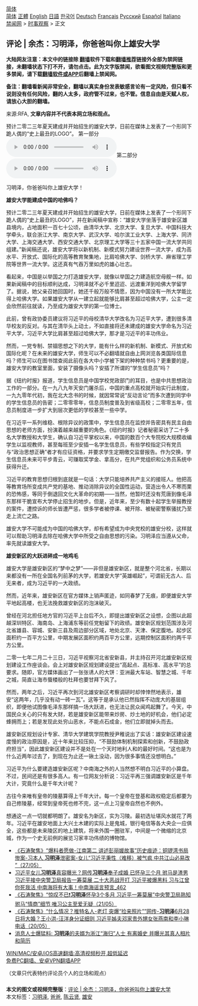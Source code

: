  <!-- 面包屑导航 --> <div class="breadcrumb"><!-- GTranslate: https://gtranslate.io/ -->  <div class="switcher notranslate">  <div class="selected">  <a href="#" onclick="return false;"> 简体</a>  </div>  <div class="option">  <a href="https://www.bannedbook.org" onclick="doGTranslate('zh-CN|zh-CN');jQuery('div.switcher div.selected a').html(jQuery(this).html());return false;" title="简体中文" class="nturl selected"> 简体</a>  <a href="https://www.bannedbook.org/zh-tw/" onclick="doGTranslate('zh-CN|zh-TW');jQuery('div.switcher div.selected a').html(jQuery(this).html());return false;" title="繁體中文" class="nturl"> 正體</a>  <a href="https://www.bannedbook.org/en/" onclick="doGTranslate('zh-CN|en');jQuery('div.switcher div.selected a').html(jQuery(this).html());return false;" title="English" class="nturl"> English</a>  <a href="https://www.bannedbook.org/ja/" onclick="doGTranslate('zh-CN|ja');jQuery('div.switcher div.selected a').html(jQuery(this).html());return false;" title="日本語" class="nturl"> 日語</a>  <a href="https://www.bannedbook.org/ko/" onclick="doGTranslate('zh-CN|ko');jQuery('div.switcher div.selected a').html(jQuery(this).html());return false;" title="한국어" class="nturl"> 한국어</a>  <a href="https://www.bannedbook.org/de/" onclick="doGTranslate('zh-CN|de');jQuery('div.switcher div.selected a').html(jQuery(this).html());return false;" title="Deutsch" class="nturl"> Deutsch</a>  <a href="https://www.bannedbook.org/fr/" onclick="doGTranslate('zh-CN|fr');jQuery('div.switcher div.selected a').html(jQuery(this).html());return false;" title="Français" class="nturl"> Français</a>  <a href="https://www.bannedbook.org/ru/" onclick="doGTranslate('zh-CN|ru');jQuery('div.switcher div.selected a').html(jQuery(this).html());return false;" title="Русский" class="nturl"> Русский</a>  <a href="https://www.bannedbook.org/es/" onclick="doGTranslate('zh-CN|es');jQuery('div.switcher div.selected a').html(jQuery(this).html());return false;" title="Español" class="nturl"> Español</a>  <a href="https://www.bannedbook.org/it/" onclick="doGTranslate('zh-CN|it');jQuery('div.switcher div.selected a').html(jQuery(this).html());return false;" title="Italiano" class="nturl"> Italiano</a>  </div>  </div>      <div class='breadcrumb-sub'><!-- Breadcrumb NavXT 6.3.0 --> <a href="https://www.bannedbook.org/" class="home">禁闻网</a> &gt; <a href="https://www.bannedbook.org/bnews/ssgc/" class="category">时事观察</a> &gt; 正文</div></div><h2>评论 | 余杰：习明泽，你爸爸叫你上雄安大学</h2> <p class="notice"><b>大陆网友注意：本文中的链接除 <a href="https://github.com/bannedbook/fanqiang" >翻墙</a>软件下载和<a href="https://github.com/killgcd/justmysocks/blob/master/README.md">翻墙推荐</a>链接外全部为禁网链接，未翻墙状态下打不开，请勿点击。此为文字版禁闻，欲看图文视频完整版和更多禁闻，请下载<a href="https://github.com/bannedbook/fanqiang">翻墙软件或APP</a>后翻墙上禁闻网。</p><p>备注：翻墙看新闻非常安全，翻墙以真实身份发表敏感言论有一定风险，但只看不说则没有任何风险，翻的人太多，政府管不过来，也不管。信息自由是天赋人权，请放心大胆的翻墙。</b></p>  <div class="entry"> <p>来源:RFA, <strong>文章内容并不代表本网立场和观点。</strong></p> <p>&#39044;&#35745;&#20108;&#38646;&#20108;&#19977;&#24180;&#22799;&#22825;&#24314;&#25104;&#24182;&#24320;&#22987;&#25307;&#29983;&#30340;&#38596;&#23433;&#22823;&#23398;&#65292;&#26085;&#21069;&#22312;&#23186;&#20307;&#19978;&#21457;&#34920;&#20102;&#19968;&#20010;&#24418;&#21516;&#19979;&#36330;&#20154;&#20598;&#30340;&#8220;&#21490;&#19978;&#26368;&#19985;&#30340;LOGO&#8221;&#12290;             &#31532;&#19968;&#37096;&#20998;                <audio controls="controls" preload="metadata" src="https://www.rfa.org/mandarin/pinglun/yujie/yj-06292021140529.html/@@stream" type="audio/mpeg"></audio>&#31532;&#20108;&#37096;&#20998;<audio controls="controls" preload="metadata" src="https://www.rfa.org/mandarin/pinglun/yujie/yj-06292021140529.html/m0701-yj2ee.mp3/@@stream" type="audio/mpeg"></audio></p> <p>&#20064;&#26126;&#27901;&#65292;&#20320;&#29240;&#29240;&#21483;&#20320;&#19978;&#38596;&#23433;&#22823;&#23398;&#65281;</p> <p><strong>&#38596;&#23433;&#22823;&#23398;&#33021;&#24314;&#25104;&#20013;&#22269;&#30340;&#21704;&#20315;&#21527;&#65311;</strong></p> <p>&#39044;&#35745;&#20108;&#38646;&#20108;&#19977;&#24180;&#22799;&#22825;&#24314;&#25104;&#24182;&#24320;&#22987;&#25307;&#29983;&#30340;&#38596;&#23433;&#22823;&#23398;&#65292;&#26085;&#21069;&#22312;&#23186;&#20307;&#19978;&#21457;&#34920;&#20102;&#19968;&#20010;&#24418;&#21516;&#19979;&#36330;&#20154;&#20598;&#30340;&#8220;&#21490;&#19978;&#26368;&#19985;&#30340;LOGO&#8221;&#65292;&#24182;&#22312;&#26032;&#38395;&#31295;&#20013;&#23459;&#31216;&#65306;&#8220;&#38596;&#23433;&#22823;&#23398;&#22352;&#33853;&#20110;&#38596;&#23433;&#26032;&#21306;&#38596;&#21439;&#22659;&#20869;&#65292;&#21344;&#22320;&#38754;&#31215;&#19968;&#30334;&#19971;&#21313;&#20844;&#39031;&#65292;&#30001;&#28165;&#21326;&#22823;&#23398;&#12289;&#21271;&#20140;&#22823;&#23398;&#12289;&#22797;&#26086;&#22823;&#23398;&#12289;&#20013;&#22269;&#31185;&#25216;&#22823;&#23398;&#29301;&#22836;&#65292;&#32852;&#21512;&#27993;&#27743;&#22823;&#23398;&#12289;&#21335;&#20140;&#22823;&#23398;&#12289;&#27494;&#27721;&#22823;&#23398;&#12289;&#21704;&#23572;&#28392;&#24037;&#19994;&#22823;&#23398;&#12289;&#19978;&#28023;&#22823;&#23398;&#12289;&#21516;&#27982;&#22823;&#23398;&#12289;&#19978;&#28023;&#20132;&#36890;&#22823;&#23398;&#12289;&#35199;&#23433;&#20132;&#36890;&#22823;&#23398;&#12289;&#21271;&#20140;&#29702;&#24037;&#22823;&#23398;&#31561;&#19977;&#21313;&#20116;&#23478;&#20013;&#22269;&#19968;&#27969;&#22823;&#23398;&#20849;&#21516;&#32452;&#24314;&#12290;&#8221;&#26032;&#38395;&#31295;&#36824;&#35828;&#65292;&#38596;&#23433;&#22823;&#23398;&#23558;&#20197;&#26032;&#26426;&#21046;&#12289;&#26032;&#27169;&#24335;&#21162;&#21147;&#24314;&#35774;&#19990;&#30028;&#19968;&#27969;&#22823;&#23398;&#65292;&#25104;&#20026;&#39640;&#27700;&#24179;&#12289;&#24320;&#25918;&#24335;&#12289;&#22269;&#38469;&#21270;&#30340;&#39640;&#31561;&#25945;&#32946;&#32858;&#38598;&#22320;&#65292;&#27604;&#32937;&#21704;&#20315;&#22823;&#23398;&#12289;&#21073;&#26725;&#22823;&#23398;&#12289;&#40635;&#30465;&#29702;&#24037;&#23398;&#38498;&#31561;&#19990;&#30028;&#19968;&#27969;&#22823;&#23398;&#12290;&#36825;&#36824;&#30495;&#26377;&#27668;&#21534;&#19975;&#37324;&#22914;&#34382;&#30340;&#38596;&#24515;&#22766;&#24535;&#12290;</p> <p>&#30475;&#36215;&#26469;&#65292;&#20013;&#22269;&#26159;&#20197;&#20030;&#22269;&#20043;&#21147;&#25171;&#36896;&#38596;&#23433;&#22823;&#23398;&#65292;&#23601;&#20687;&#20197;&#20030;&#22269;&#20043;&#21147;&#24314;&#36896;&#33322;&#31354;&#27597;&#33328;&#19968;&#26679;&#12290;&#22914;&#26524;&#26032;&#38395;&#31295;&#20013;&#30340;&#30446;&#26631;&#39034;&#21033;&#36798;&#25104;&#65292;&#20064;&#26126;&#27901;&#23601;&#19981;&#24517;&#21315;&#37324;&#36834;&#36834;&#12289;&#36828;&#28193;&#37325;&#27915;&#21040;&#21704;&#20315;&#22823;&#23398;&#30041;&#23398;&#20102;&#12290;&#25454;&#35828;&#65292;&#22905;&#29238;&#20146;&#21484;&#22905;&#22238;&#22269;&#26102;&#65292;&#22905;&#36824;&#21315;&#33324;&#19975;&#33324;&#19981;&#24773;&#24895;&#65292;&#22240;&#20026;&#20013;&#22269;&#27809;&#26377;&#19968;&#25152;&#22823;&#23398;&#33021;&#27604;&#24471;&#19978;&#21704;&#20315;&#22823;&#23398;&#12290;&#22914;&#26524;&#38596;&#23433;&#22823;&#23398;&#20174;&#19968;&#24314;&#31435;&#36215;&#23601;&#33021;&#22815;&#27604;&#32937;&#29978;&#33267;&#36229;&#36807;&#21704;&#20315;&#22823;&#23398;&#65292;&#20844;&#20027;&#19968;&#23450;&#20250;&#27427;&#28982;&#21069;&#24448;&#23601;&#35835;&#65292;&#20035;&#33267;&#25104;&#20026;&#38596;&#23433;&#22823;&#23398;&#30340;&#31532;&#19968;&#20301;&#21338;&#22763;&#12290;</p>  <p>&#27492;&#21069;&#65292;&#26366;&#26377;&#25919;&#21327;&#22996;&#21592;&#24314;&#35758;&#23558;&#20064;&#36817;&#24179;&#30340;&#27597;&#26657;&#28165;&#21326;&#22823;&#23398;&#25913;&#21517;&#20026;&#20064;&#36817;&#24179;&#22823;&#23398;&#65292;&#36973;&#21040;&#24456;&#22810;&#28165;&#21326;&#26657;&#21451;&#30340;&#21453;&#23545;&#12290;&#19982;&#20854;&#22312;&#28165;&#21326;&#22836;&#19978;&#21160;&#22303;&#65292;&#19981;&#22914;&#30452;&#25509;&#23558;&#36824;&#26410;&#24314;&#25104;&#30340;&#38596;&#23433;&#22823;&#23398;&#21629;&#21517;&#20026;&#20064;&#36817;&#24179;&#22823;&#23398;&#65292;&#20064;&#36817;&#24179;&#22823;&#23398;&#27604;&#32937;&#29978;&#33267;&#36229;&#36807;&#21704;&#20315;&#22823;&#23398;&#65292;&#37027;&#25165;&#26159;&#20064;&#36817;&#24179;&#30340;&#20016;&#21151;&#20255;&#19994;&#12290;</p> <p>&#28982;&#32780;&#65292;&#19968;&#20826;&#19987;&#21046;&#12289;&#31105;&#38178;&#24605;&#24819;&#20043;&#19979;&#30340;&#22823;&#23398;&#65292;&#33021;&#26377;&#20160;&#20040;&#26679;&#30340;&#26032;&#26426;&#21046;&#12289;&#26032;&#27169;&#24335;&#12289;&#24320;&#25918;&#24335;&#21644;&#22269;&#38469;&#21270;&#21602;&#65311;&#22312;&#26410;&#26469;&#30340;&#38596;&#23433;&#22823;&#23398;&#65292;&#24072;&#29983;&#21487;&#20197;&#19981;&#24517;&#32763;&#22681;&#23601;&#33258;&#30001;&#19978;&#32593;&#27983;&#35272;&#21508;&#31867;&#22269;&#38469;&#20449;&#24687;&#21527;&#65311;&#24072;&#29983;&#21487;&#20197;&#22312;&#22270;&#20070;&#39302;&#26597;&#38405;&#27492;&#21069;&#22312;&#21508;&#22823;&#20013;&#23567;&#23398;&#34987;&#19979;&#26550;&#30340;&#31181;&#31181;&#31105;&#20070;&#21527;&#65311;&#26356;&#37325;&#35201;&#30340;&#26159;&#65292;&#38596;&#23433;&#22823;&#23398;&#30340;&#25945;&#23460;&#37324;&#38754;&#65292;&#23433;&#35013;&#20102;&#25668;&#20687;&#22836;&#21527;&#65311;&#23433;&#25554;&#20102;&#25152;&#35859;&#30340;&#8220;&#23398;&#29983;&#20449;&#24687;&#21592;&#8221;&#21527;&#65311;</p> <p>&#25454;&#12298;&#32445;&#32422;&#26102;&#25253;&#12299;&#25253;&#36947;&#65292;&#23398;&#29983;&#20449;&#24687;&#21592;&#26159;&#20013;&#22269;&#23398;&#26657;&#20826;&#25919;&#37096;&#38376;&#30340;&#32819;&#30446;&#65292;&#20063;&#26159;&#20013;&#20849;&#24605;&#24819;&#25919;&#27835;&#24037;&#20316;&#30340;&#19968;&#37096;&#20998;&#12290;&#22312;&#19968;&#20061;&#20843;&#20061;&#24180;&#22825;&#23433;&#38376;&#23648;&#26432;&#21518;&#65292;&#20013;&#22269;&#30340;&#37325;&#28857;&#39640;&#26657;&#23601;&#24320;&#22987;&#23454;&#34892;&#27492;&#21046;&#24230;&#65292;&#19968;&#20061;&#20061;&#38646;&#24180;&#20195;&#21021;&#65292;&#25105;&#22312;&#21271;&#22823;&#24565;&#20070;&#30340;&#26102;&#20505;&#65292;&#23601;&#22240;&#24120;&#24120;&#35828;&#8220;&#21453;&#21160;&#35328;&#35770;&#8221;&#32780;&#22810;&#27425;&#36973;&#21040;&#21516;&#23398;&#20013;&#30340;&#23398;&#29983;&#20449;&#24687;&#21592;&#30340;&#21578;&#23494;&#65307;&#20108;&#38646;&#38646;&#38646;&#24180;&#65292;&#20449;&#24687;&#21592;&#21046;&#24230;&#26222;&#21450;&#21040;&#30465;&#32423;&#39640;&#26657;&#65307;&#20108;&#38646;&#38646;&#20116;&#24180;&#65292;&#20449;&#24687;&#21592;&#21046;&#24230;&#36827;&#19968;&#27493;&#25193;&#22823;&#21040;&#23618;&#27425;&#26356;&#20302;&#30340;&#23398;&#26657;&#29978;&#33267;&#19968;&#20123;&#20013;&#23398;&#12290;</p> <p>&#22312;&#20064;&#36817;&#24179;&#19968;&#31995;&#21015;&#32500;&#31283;&#12289;&#26681;&#38500;&#24322;&#35758;&#30340;&#25919;&#31574;&#20013;&#65292;&#23398;&#29983;&#20449;&#24687;&#21592;&#22312;&#30417;&#25511;&#24182;&#21578;&#23494;&#20855;&#26377;&#27665;&#20027;&#33258;&#30001;&#24605;&#24819;&#30340;&#32769;&#24072;&#26041;&#38754;&#65292;&#25198;&#28436;&#30528;&#36234;&#26469;&#36234;&#37325;&#35201;&#30340;&#35282;&#33394;&#12290;&#12298;&#32445;&#32422;&#26102;&#25253;&#12299;&#35760;&#32773;&#31192;&#23494;&#37319;&#35775;&#20102;&#20108;&#21313;&#22810;&#21517;&#22823;&#23398;&#25945;&#25480;&#21644;&#22823;&#23398;&#29983;&#65292;&#30830;&#35748;&#33258;&#20064;&#36817;&#24179;&#25484;&#26435;&#20197;&#26469;&#65292;&#20013;&#22269;&#30340;&#25968;&#30334;&#20010;&#22823;&#19987;&#38498;&#26657;&#22823;&#35268;&#27169;&#25910;&#32534;&#23398;&#29983;&#20197;&#30417;&#35270;&#25945;&#24072;&#65292;&#29978;&#33267;&#27599;&#29677;&#33267;&#23569;&#23433;&#25554;&#19968;&#21517;&#23398;&#29983;&#20449;&#24687;&#21592;&#65292;&#26377;&#20123;&#23398;&#26657;&#25351;&#23450;&#21482;&#26377;&#20826;&#21592;&#19982;&#8220;&#25919;&#27835;&#24605;&#24819;&#27491;&#30830;&#8221;&#32773;&#25165;&#26377;&#24212;&#24449;&#36164;&#26684;&#65292;&#24182;&#35201;&#27714;&#23398;&#29983;&#23450;&#26399;&#32564;&#20132;&#30417;&#30563;&#25253;&#21578;&#12290;&#20316;&#20026;&#20132;&#25442;&#65292;&#23398;&#29983;&#20449;&#24687;&#21592;&#26410;&#26469;&#21487;&#24179;&#27493;&#38738;&#20113;&#65292;&#21487;&#36186;&#21462;&#22870;&#23398;&#37329;&#12289;&#25343;&#39640;&#20998;&#65292;&#22312;&#20849;&#20135;&#20826;&#32452;&#32455;&#21644;&#20844;&#21153;&#21592;&#31995;&#32479;&#20013;&#33719;&#24471;&#21319;&#36801;&#12290;</p> <p>&#20064;&#36817;&#24179;&#30340;&#25945;&#32946;&#24605;&#24819;&#24402;&#26681;&#21040;&#24213;&#23601;&#26159;&#19968;&#21477;&#35805;&#65306;&#22823;&#23398;&#21482;&#33021;&#22521;&#20859;&#20849;&#20135;&#20027;&#20041;&#30340;&#25509;&#29677;&#20154;&#12290;&#20182;&#25226;&#39640;&#31561;&#25945;&#32946;&#22330;&#25152;&#21464;&#25104;&#20849;&#20135;&#20826;&#30340;&#22522;&#22320;&#12289;&#25512;&#21160;&#28040;&#38500;&#24322;&#35758;&#30340;&#20840;&#22269;&#24615;&#36816;&#21160;&#65292;&#33829;&#36896;&#20986;&#20196;&#20154;&#19981;&#23506;&#32780;&#26647;&#30340;&#24656;&#24598;&#24863;&#65292;&#31561;&#21516;&#20110;&#20498;&#36864;&#22238;&#25991;&#21270;&#22823;&#38761;&#21629;&#30340;&#21021;&#26399;&#8212;&#8212;&#24403;&#28982;&#65292;&#20182;&#26242;&#26102;&#36824;&#27809;&#26377;&#33618;&#21776;&#21040;&#20687;&#27611;&#27901;&#19996;&#37027;&#26679;&#24178;&#33030;&#23459;&#24067;&#22823;&#23398;&#20572;&#27490;&#25307;&#29983;&#30340;&#22320;&#27493;&#12290;&#20294;&#26159;&#65292;&#36817;&#24180;&#26469;&#65292;&#33267;&#23569;&#26377;&#25968;&#21313;&#36215;&#23398;&#29983;&#20030;&#25253;&#25945;&#25480;&#30340;&#26696;&#20214;&#65292;&#36973;&#25511;&#35785;&#30340;&#24072;&#38271;&#30342;&#36973;&#20005;&#24809;&#65292;&#24456;&#22810;&#23398;&#32773;&#34987;&#20572;&#35838;&#12289;&#34987;&#24320;&#38500;&#12289;&#34987;&#31192;&#23494;&#35686;&#23519;&#39578;&#25200;&#20035;&#33267;&#36208;&#19978;&#27969;&#20129;&#20043;&#36335;&#12290;</p> <p>&#38596;&#23433;&#22823;&#23398;&#19981;&#21487;&#33021;&#25104;&#20026;&#20013;&#22269;&#30340;&#21704;&#20315;&#22823;&#23398;&#65292;&#21364;&#26377;&#24076;&#26395;&#25104;&#20026;&#20013;&#22830;&#20826;&#26657;&#30340;&#38596;&#23433;&#20998;&#26657;&#65292;&#36825;&#26679;&#23601;&#21487;&#20197;&#24110;&#21161;&#20064;&#26126;&#27901;&#21435;&#38500;&#22312;&#21704;&#20315;&#22823;&#23398;&#20013;&#25152;&#21463;&#20043;&#33258;&#30001;&#24605;&#24819;&#30340;&#27745;&#26579;&#12290;&#20064;&#26126;&#27901;&#24212;&#24403;&#36981;&#20174;&#29238;&#21629;&#65292;&#29575;&#20808;&#23601;&#35835;&#38596;&#23433;&#22823;&#23398;&#12290;</p>  <p><strong>&#38596;&#23433;&#26032;&#21306;&#30340;&#22823;&#36291;&#36827;&#30862;&#25104;&#19968;&#22320;&#40481;&#27611;</strong> </p> <p>&#38596;&#23433;&#22823;&#23398;&#26159;&#38596;&#23433;&#26032;&#21306;&#30340;&#8220;&#26790;&#20013;&#20043;&#26790;&#8221;&#8212;&#8212;&#38750;&#20294;&#26159;&#38596;&#23433;&#26032;&#21306;&#65292;&#23601;&#26159;&#25972;&#20010;&#27827;&#21271;&#30465;&#65292;&#38271;&#26399;&#20197;&#26469;&#37117;&#27809;&#26377;&#19968;&#25152;&#22312;&#20840;&#22269;&#21517;&#21015;&#21069;&#33541;&#30340;&#22823;&#23398;&#65292;&#33509;&#38596;&#23433;&#22823;&#23398;&#8220;&#33521;&#38596;&#23835;&#36215;&#8221;&#65292;&#21487;&#35859;&#21069;&#26080;&#21476;&#20154;&#12289;&#21518;&#26080;&#26469;&#32773;&#65292;&#25104;&#20026;&#20064;&#36817;&#24179;&#30340;&#19968;&#22823;&#25919;&#32489;&#12290;</p> <p>&#28982;&#32780;&#65292;&#36817;&#24180;&#26469;&#65292;&#38596;&#23433;&#26032;&#21306;&#22312;&#23448;&#26041;&#23186;&#20307;&#19978;&#38144;&#22768;&#21311;&#36857;&#65292;&#22914;&#21516;&#26149;&#26790;&#20102;&#26080;&#30165;&#65292;&#21363;&#20415;&#38596;&#23433;&#22823;&#23398;&#24179;&#22320;&#36215;&#39640;&#27004;&#65292;&#20063;&#26080;&#27861;&#25405;&#25937;&#38596;&#23433;&#26032;&#21306;&#30340;&#27873;&#27819;&#30772;&#28781;&#12290;</p> <p>&#26366;&#32463;&#22312;&#27827;&#21271;&#25285;&#20219;&#22320;&#26041;&#23448;&#30340;&#20064;&#36817;&#24179;&#19978;&#21488;&#21518;&#19981;&#20037;&#65292;&#21363;&#25552;&#20986;&#38596;&#23433;&#26032;&#21306;&#20043;&#35774;&#24819;&#65292;&#20225;&#22270;&#20197;&#27492;&#36229;&#36234;&#28145;&#22323;&#29305;&#21306;&#12289;&#28023;&#21335;&#23707;&#12289;&#19978;&#28023;&#28006;&#19996;&#31561;&#21069;&#20219;&#20826;&#39745;&#30041;&#19979;&#30340;&#25919;&#32489;&#12290;&#38596;&#23433;&#26032;&#21306;&#35268;&#21010;&#33539;&#22260;&#28041;&#21450;&#27827;&#21271;&#30465;&#38596;&#21439;&#12289;&#23481;&#22478;&#12289;&#23433;&#26032;&#19977;&#21439;&#21450;&#21608;&#36793;&#37096;&#20998;&#21306;&#22495;&#65292;&#22320;&#22788;&#21271;&#20140;&#12289;&#22825;&#27941;&#12289;&#20445;&#23450;&#33145;&#22320;&#12290;&#36215;&#27493;&#21306;&#38754;&#31215;&#32422;&#19968;&#30334;&#24179;&#26041;&#20844;&#37324;&#65292;&#20013;&#26399;&#21457;&#23637;&#21306;&#38754;&#31215;&#32422;&#20004;&#30334;&#24179;&#26041;&#20844;&#37324;&#65292;&#36828;&#26399;&#25511;&#21046;&#21306;&#38754;&#31215;&#32422;&#20004;&#21315;&#24179;&#26041;&#20844;&#37324;&#12290;</p> <p>&#20108;&#38646;&#19968;&#19971;&#24180;&#20108;&#26376;&#20108;&#21313;&#19977;&#26085;&#65292;&#20064;&#36817;&#24179;&#35270;&#23519;&#27827;&#21271;&#30465;&#23433;&#26032;&#21439;&#65292;&#24182;&#20027;&#25345;&#21484;&#24320;&#27827;&#21271;&#38596;&#23433;&#26032;&#21306;&#35268;&#21010;&#24314;&#35774;&#24037;&#20316;&#24231;&#35848;&#20250;&#12290;&#20250;&#19978;&#23545;&#38596;&#23433;&#26032;&#21306;&#35268;&#21010;&#24314;&#35774;&#25552;&#20986;&#8220;&#39640;&#36215;&#28857;&#12289;&#39640;&#26631;&#20934;&#12289;&#39640;&#27700;&#24179;&#8221;&#30340;&#24635;&#35201;&#27714;&#12290;&#38543;&#21363;&#65292;&#23448;&#26041;&#23186;&#20307;&#30011;&#20986;&#20102;&#19968;&#24352;&#24352;&#35825;&#20154;&#30340;&#22823;&#39292;&#65306;&#20122;&#27954;&#26368;&#22823;&#36710;&#31449;&#12289;&#26234;&#24935;&#20043;&#22478;&#12289;&#21315;&#24180;&#20043;&#22478;&#65292;&#31616;&#30452;&#35753;&#28023;&#24066;&#34563;&#27004;&#33324;&#30340;&#26460;&#25308;&#20063;&#35201;&#29976;&#25308;&#19979;&#39118;&#20102;&#12290;</p> <p>&#28982;&#32780;&#65292;&#20004;&#24180;&#20043;&#21518;&#65292;&#20064;&#36817;&#24179;&#20877;&#27425;&#21040;&#27827;&#21271;&#38596;&#23433;&#26032;&#21306;&#32771;&#23519;&#35843;&#30740;&#26102;&#21364;&#24763;&#24763;&#28982;&#22320;&#34920;&#31034;&#65292;&#38596;&#23433;&#8220;&#36825;&#20004;&#24180;&#65292;&#20960;&#20046;&#27809;&#26377;&#21160;&#19968;&#30742;&#19968;&#29926;&#8221;&#12290;&#36825;&#31561;&#20110;&#26159;&#25215;&#35748;&#20182;&#24050;&#28982;&#25351;&#25381;&#19981;&#21160;&#24222;&#22823;&#30340;&#22522;&#23618;&#32452;&#32455;&#65292;&#21363;&#20415;&#20182;&#35797;&#22270;&#20687;&#27611;&#27901;&#19996;&#37027;&#26679;&#25630;&#19968;&#22330;&#22823;&#36291;&#36827;&#65292;&#20063;&#26080;&#27861;&#35753;&#27665;&#20247;&#38395;&#40481;&#36215;&#33310;&#20102;&#12290;&#20170;&#22825;&#65292;&#20013;&#22269;&#27665;&#20247;&#20851;&#24515;&#30340;&#21482;&#26377;&#21457;&#22823;&#36130;&#65292;&#33509;&#26159;&#38596;&#23433;&#26032;&#21306;&#33021;&#24102;&#26469;&#28818;&#25151;&#12289;&#28818;&#22303;&#22320;&#30340;&#22909;&#26426;&#20250;&#65292;&#20182;&#20204;&#24517;&#23450;&#34562;&#25317;&#32780;&#19978;&#65307;&#33509;&#26159;&#21457;&#29616;&#27492;&#22788;&#31351;&#23665;&#24694;&#27700;&#65292;&#19981;&#33021;&#28857;&#30707;&#25104;&#37329;&#65292;&#20182;&#20204;&#31435;&#21363;&#23601;&#25481;&#22836;&#32780;&#21435;&#12290;</p>  <p>&#38596;&#23433;&#26032;&#21306;&#35268;&#21010;&#35774;&#35745;&#19987;&#23478;&#12289;&#28165;&#21326;&#22823;&#23398;&#24314;&#31569;&#23398;&#38498;&#25945;&#25480;&#23609;&#31258;&#35828;&#20986;&#20102;&#23454;&#35805;&#65306;&#38596;&#23433;&#26032;&#21306;&#24314;&#35774;&#36895;&#24230;&#24930;&#30340;&#25919;&#27835;&#21407;&#22240;&#26159;&#65292;&#36817;&#21313;&#24180;&#26469;&#27604;&#36739;&#21387;&#25233;&#65292;&#8220;&#19981;&#40723;&#21169;&#20307;&#21046;&#26426;&#21046;&#25506;&#32034;&#21644;&#21019;&#26032;&#65292;&#19981;&#40723;&#21169;&#25919;&#24220;&#25285;&#24403;&#8221;&#65292;&#22240;&#27492;&#38596;&#23433;&#26032;&#21306;&#24314;&#35774;&#24182;&#19981;&#26159;&#22788;&#22312;&#19968;&#20010;&#22825;&#26102;&#22320;&#21033;&#20154;&#21644;&#30340;&#26368;&#22909;&#26102;&#38388;&#12290;&#8220;&#36825;&#20063;&#26159;&#20026;&#20160;&#20040;&#36817;&#20004;&#24180;&#36807;&#21435;&#20102;&#65292;&#21040;&#29616;&#22312;&#20026;&#27490;&#36824;&#19968;&#38201;&#22303;&#27809;&#21160;&#65292;&#22240;&#20026;&#24456;&#22810;&#20107;&#24773;&#36824;&#27809;&#24819;&#26126;&#30333;&#12290;&#8221;</p> <p>&#20064;&#36817;&#24179;&#20026;&#20160;&#20040;&#35201;&#24314;&#36896;&#38596;&#23433;&#26032;&#21306;&#21602;&#65311;&#20013;&#21335;&#28023;&#20043;&#22806;&#30340;&#20154;&#24403;&#28982;&#24819;&#19981;&#26126;&#30333;&#20064;&#36817;&#24179;&#30340;&#23567;&#31639;&#30424;&#12290;&#19981;&#36807;&#65292;&#27665;&#38388;&#36824;&#26159;&#26377;&#24456;&#22810;&#39640;&#20154;&#12290;&#26377;&#19968;&#20301;&#32593;&#21451;&#20998;&#26512;&#35828;&#65306;&#20064;&#36817;&#24179;&#20877;&#19977;&#24378;&#35843;&#38596;&#23433;&#26032;&#21306;&#26159;&#21315;&#24180;&#22823;&#35745;&#65292;&#31350;&#31455;&#20160;&#20040;&#26159;&#21315;&#24180;&#22823;&#35745;&#21602;&#65311;</p> <p>&#21476;&#24448;&#20170;&#26469;&#21807;&#26377;&#30343;&#24093;&#30340;&#38517;&#22675;&#31639;&#24471;&#19978;&#21315;&#24180;&#22823;&#35745;&#12290;&#27599;&#19968;&#20010;&#30343;&#24093;&#22312;&#30331;&#22522;&#21644;&#25919;&#26435;&#31283;&#23450;&#21518;&#37117;&#35201;&#20026;&#33258;&#24049;&#20462;&#38517;&#22675;&#65292;&#32463;&#24120;&#21040;&#30343;&#24093;&#27515;&#20063;&#20462;&#19981;&#23436;&#65292;&#36825;&#19968;&#28857;&#19978;&#20064;&#30343;&#24093;&#33258;&#28982;&#20063;&#19981;&#20363;&#22806;&#12290;</p> <p>&#24819;&#36890;&#36825;&#19968;&#28857;&#19968;&#20999;&#23601;&#37117;&#26126;&#26391;&#20102;&#12290;&#38596;&#23433;&#21517;&#20026;&#26032;&#21306;&#65292;&#23454;&#20026;&#20064;&#38517;&#12290;&#26368;&#21021;&#36873;&#22336;&#22570;&#39118;&#27700;&#23601;&#33457;&#20102;&#20004;&#24180;&#12290;&#20064;&#36817;&#24179;&#22312;&#38596;&#23433;&#22320;&#38754;&#19978;&#22823;&#20852;&#22303;&#26408;&#24314;&#30340;&#23454;&#38469;&#19978;&#26159;&#39740;&#22478;&#65292;&#38134;&#34892;&#30005;&#20449;&#31561;&#21508;&#22823;&#22830;&#20225;&#19968;&#24212;&#20465;&#20840;&#65292;&#36825;&#20123;&#37117;&#26159;&#26410;&#26469;&#38517;&#21306;&#30340;&#22320;&#19978;&#24314;&#31569;&#65292;&#23558;&#26469;&#22806;&#22260;&#19968;&#22280;&#39547;&#20891;&#65292;&#20013;&#38388;&#26159;&#19968;&#20010;&#24494;&#32553;&#30340;&#21271;&#20140;&#22478;&#65292;&#20316;&#20026;&#19968;&#20010;&#21490;&#26080;&#21069;&#20363;&#30340;&#23637;&#35272;&#20064;&#23478;&#20016;&#21151;&#20255;&#32489;&#30340;&#21338;&#29289;&#39302;&#12290;</p> <ul class='op-related-articles' title='相关阅读'> <li><a href='https://www.bannedbook.org/bnews/bannedvideo/20210527/1555119.html' target='_blank'>《石涛聚焦》“爆料者愿做-江南第二 讲述彭丽媛故事”历史痕迹：铜锣湾书局惨案-习本人 <b>习明泽</b>泄密案-女儿“习近平秉性（难移）被气疯 中共江山必易改 ”（27/05）</a></li> <li><a href='https://www.bannedbook.org/bnews/comments/20210522/1551414.html' target='_blank'>习近平女儿<b>习明泽</b>真容曝光？网传<b>习明泽</b>奉子成婚 已怀孕三个月 驸马是渣男 习近平接中央警卫局报告一筹莫展 二十大恶战开打 习近平被爆黑料 习与江曾你死我活 中南海将有大事！中南海谣言预言_462</a></li> <li><a href='https://www.bannedbook.org/bnews/bannedvideo/20210521/1551247.html' target='_blank'>《石涛聚焦》“惊叹不已❗️<b>习明泽</b>怀孕3个多月 习近平一筹莫展”中央警卫局熟知驸马“情商”细节 唯习公主至爱无疑（21/05）</a></li> <li><a href='https://www.bannedbook.org/bnews/bannedvideo/20210521/1550836.html' target='_blank'>《石涛聚焦》“什么情况？推特名人-老灯 突爆“捡来照片””网传-<b>习明泽</b>6月28日将大婚？王小洪-汪洋身分证细则 习近平姊夫邓家贵外甥女张燕南和李小琳电话（20/05）</a></li> <li><a href='https://www.bannedbook.org/bnews/bannedvideo/20210513/1545574.html' target='_blank'>消息人士爆猛料: <b>习明泽</b>的夫婿为浙江“海归”人士 有离婚史 并曝光其真人相片和简历</a></li> </ul> <p class="texttj"> <a href="https://github.com/bannedbook/fanqiang/wiki/V2ray%E6%9C%BA%E5%9C%BA" target="_blank">WIN/MAC/安卓/iOS高速翻墙:高清视频秒开,超低延迟</a><br/> <a href="https://github.com/bannedbook/fanqiang/wiki/%E7%A6%81%E9%97%BB%E7%BD%91%E5%AE%89%E5%8D%93%E7%BF%BB%E5%A2%99%E6%96%B0%E9%97%BBAPP" target="_blank">免费PC翻墙、安卓VPN翻墙APP</a></p><p>&#65288;&#25991;&#31456;&#21482;&#20195;&#34920;&#29305;&#32422;&#35780;&#35770;&#21592;&#20010;&#20154;&#30340;&#31435;&#22330;&#21644;&#35266;&#28857;&#65289;</p> <a name='sharetosocial'></a>  <div style="margin-bottom:5px;padding-bottom:5px;clear:both"> <div id="archive-pix-1" class="banner-ads"> <!-- AuctionX Display platform tag START --> <div id="26318x728x90x621x_ADSLOT2" clicktrack="%%CLICK_URL_ESC%%"></div> <!-- AuctionX Display platform tag END --> </div> <div id="archive-pix-2" class="banner-ads"> <!-- AuctionX Display platform tag START --> <div id="26315x300x250x621x_ADSLOT2" clicktrack="%%CLICK_URL_ESC%%"></div> <!-- AuctionX Display platform tag END --> </div> </div>    <div id="archive-pix-1" class="banner-ads"> <!-- AuctionX Display platform tag START --> <div id="26318x728x90x621x_ADSLOT3" clicktrack="%%CLICK_URL_ESC%%"></div> <!-- AuctionX Display platform tag END --> </div> <div><b>本文的图文或视频完整版</b>：<a href='https://www.bannedbook.org/bnews/ssgc/20210707/1581867.html'>评论 | 余杰：习明泽，你爸爸叫你上雄安大学</a></div>  </div><!--END ENTRY--> <div class="postfooter"> <div>本文标签：<a href="https://www.bannedbook.org/bnews/tag/%e4%b9%a0%e6%98%8e%e6%b3%bd/" rel="tag">习明泽</a>, <a href="https://www.bannedbook.org/bnews/tag/%e7%88%b8%e7%88%b8/" rel="tag">爸爸</a>, <a href="https://www.bannedbook.org/bnews/tag/%e9%99%88%e4%ba%91%e8%b4%a4/" rel="tag">陈云贤</a>, <a href="https://www.bannedbook.org/bnews/tag/%e9%9b%84%e5%ae%89/" rel="tag">雄安</a></div>  </div><!--END POSTFOOTER--> 